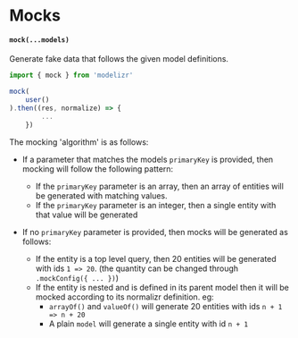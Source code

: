 # Mocks

#### `mock(...models)`

Generate fake data that follows the given model definitions.

```javascript
import { mock } from 'modelizr'

mock(
    user()
).then((res, normalize) => {
        ...
    })
```
The mocking 'algorithm' is as follows:

+ If a parameter that matches the models `primaryKey` is provided, then mocking will follow the following pattern:
    + If the `primaryKey` parameter is an array, then an array of entities will be generated with matching values.
    + If the `primaryKey` parameter is an integer, then a single entity with that value will be generated

+ If no `primaryKey` parameter is provided, then mocks will be generated as follows:
    + If the entity is a top level query, then 20 entities will be generated with ids `1 => 20`. (the  quantity can be changed through `.mockConfig({ ... })`)
    + If the entity is nested and is defined in its parent model then it will be mocked according to its normalizr definition. eg:
        + `arrayOf()` and `valueOf()` will generate 20 entities with ids `n + 1 => n + 20`
        + A plain `model` will generate a single entity with id `n + 1`